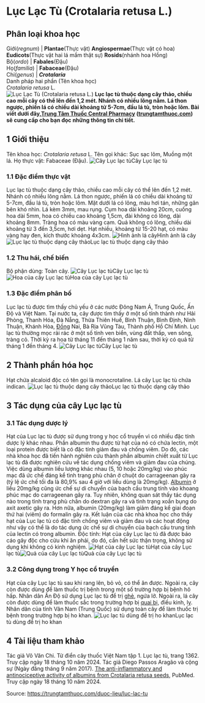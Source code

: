# Lục Lạc Tù (Crotalaria retusa L.)

Phân loại khoa học  
---  
Giới(_regnum_) |  **Plantae**(Thực vật) **Angiospermae**(Thực vật có hoa) **Eudicots**(Thực vật hai lá mầm thật sự) **Rosids**(nhánh hoa Hồng)  
Bộ(_ordo_) | **Fabales**(Đậu)  
Họ(_familia_) | **Fabaceae**(Đậu)  
Chi(_genus_) | **_Crotalaria_**  
Danh pháp hai phần (Tên khoa học)  
_Crotalaria retusa_ L.  
![Lục Lạc Tù \(Crotalaria retusa L.\)](https://trungtamthuoc.com/images/others/luc-lac-tu-6872.jpg)
**Lục lạc tù thuộc dạng cây thảo, chiều cao mỗi cây có thể lên đến 1,2 mét. Nhánh có nhiều lông nằm. Lá thon ngược, phiến lá có chiều dài khoảng từ 5-7cm, đầu lá tù, tròn hoặc lõm. Bài viết dưới đây,[Trung Tâm Thuốc Central Pharmacy](https://trungtamthuoc.com/ "Trung Tâm Thuốc Central Pharmacy") ([trungtamthuoc.com](https://trungtamthuoc.com/ "trungtamthuoc.com")) sẽ cung cấp cho bạn đọc những thông tin chi tiết.**
##  1 Giới thiệu
Tên khoa học: _Crotalaria retusa_ L.
Tên gọi khác: Sục sạc lõm, Muồng một lá.
Họ thực vật: Fabaceae (Đậu).
![Cây Lục lạc tù](https://trungtamthuoc.com/images/item/luc-lac-tu-0.jpg)Cây Lục lạc tù
### 1.1 Đặc điểm thực vật
Lục lạc tù thuộc dạng cây thảo, chiều cao mỗi cây có thể lên đến 1,2 mét. Nhánh có nhiều lông nằm.
Lá thon ngược, phiến lá có chiều dài khoảng từ 5-7cm, đầu lá tù, tròn hoặc lõm. Mặt dưới lá có lông, màu hơi tán, những gân bên khó nhìn. Lá kèm 3mm, mau rụng.
Cụm hoa dài khoảng 20cm, cuống hoa dài 5mm, hoa có chiều cao khoảng 1,5cm, đài không có lông, dài khoảng 8mm. Tràng hoa có màu vàng cam.
Quả không có lông, chiều dài khoảng từ 3 đến 3,5cm, hơi dẹt.
Hạt nhiều, khoảng từ 15-20 hạt, có màu vàng hay đen, kích thước khoảng 4x3cm.
![Hình ảnh lá cây](https://trungtamthuoc.com/images/item/luc-lac-tu-7.jpg)Hình ảnh lá cây![Lục lạc tù thuộc dạng cây thảo](https://trungtamthuoc.com/images/item/luc-lac-tu-1.jpg)Lục lạc tù thuộc dạng cây thảo
### 1.2 Thu hái, chế biến
Bộ phận dùng: Toàn cây.
![Cây Lục lạc tù](https://trungtamthuoc.com/images/item/luc-lac-tu-8.jpg)Cây Lục lạc tù![Hoa của cây Lục lạc tù](https://trungtamthuoc.com/images/item/luc-lac-tu-2.jpg)Hoa của cây Lục lạc tù
### 1.3 Đặc điểm phân bố
Lục lạc tù được tìm thấy chủ yếu ở các nước Đông Nam Á, Trung Quốc, Ấn Độ và Việt Nam.
Tại nước ta, cây được tìm thấy ở một số tỉnh thành như Hải Phòng, Thanh Hóa, Đà Nẵng, Thừa Thiên Huế, Bình Thuận, Bình Định, Ninh Thuận, Khánh Hòa, [Đồng](https://trungtamthuoc.com/hoat-chat/dong "Đồng") Nai, Bà Rịa Vũng Tàu, Thành phố Hồ Chí Minh.
Lục lạc tù thường mọc rải rác ở một số tỉnh ven biển, vùng đất thấp, ven sông, tràng cỏ.
Thời kỳ ra hoa từ tháng 11 đến tháng 1 năm sau, thời kỳ có quả từ tháng 1 đến tháng 4.
![Cây Lục lạc tù](https://trungtamthuoc.com/images/item/luc-lac-tu-3.jpg)Cây Lục lạc tù
##  2 Thành phần hóa học
Hạt chứa alcaloid độc có tên gọi là monocrotaline.
Lá cây Lục lạc tù chứa indican.
![Lục lạc tù thuộc dạng cây thảo](https://trungtamthuoc.com/images/item/luc-lac-tu-4.jpg)Lục lạc tù thuộc dạng cây thảo
##  3 Tác dụng của cây Lục lạc tù
### 3.1 Tác dụng dược lý
Hạt của Lục lạc tù được sử dụng trong y học cổ truyền vì có nhiều đặc tính dược lý khác nhau.
Phần albumin thu được từ hạt của nó có chứa lectin, một loại protein được biết là có đặc tính giảm đau và chống viêm. Do đó, các nhà khoa học đã tiến hành nghiên cứu thành phần albumin chiết xuất từ ​​Lục lạc tù đã được nghiên cứu về tác dụng chống viêm và giảm đau của chúng. Việc dùng albumin liều lượng khác nhau (5, 10 hoặc 20mg/kg) vào phúc mạc đã ức chế đáng kể tình trạng phù chân ở chuột do carrageenan gây ra (tỷ lệ ức chế tối đa là 80,9% sau 4 giờ với liều dùng là 20mg/kg).
[Albumin](https://trungtamthuoc.com/hoat-chat/albumin "Albumin") ở liều 20mg/kg cũng ức chế sự di chuyển của bạch cầu trung tính vào khoang phúc mạc do carrageenan gây ra. Tuy nhiên, không quan sát thấy tác dụng nào trong tình trạng phù chân do dextran gây ra và tình trạng xoắn bụng do axit axetic gây ra. Hơn nữa, albumin (20mg/kg) làm giảm đáng kể giai đoạn thứ hai (viêm) do formalin gây ra. Kết luận của các nhà khoa học cho thấy hạt của Lục lạc tù có đặc tính chống viêm và giảm đau và các hoạt động như vậy có thể là do tác dụng ức chế sự di chuyển của bạch cầu trung tính của lectin có trong albumin.
Độc tính: Hạt của cây Lục lạc tù đã được báo cáo gây độc cho cừu khi ăn phải, do đó, cần hết sức thận trọng, không sử dụng khi không có kinh nghiệm.
![Hạt của cây Lục lạc tù](https://trungtamthuoc.com/images/item/luc-lac-tu-9.jpg)Hạt của cây Lục lạc tù![Quả của cây Lục lạc tù](https://trungtamthuoc.com/images/item/luc-lac-tu-5.jpg)Quả của cây Lục lạc tù
### 3.2 Công dụng trong Y học cổ truyền
Hạt của cây Lục lạc tù sau khi rang lên, bỏ vỏ, có thể ăn được. Ngoài ra, cây còn được dùng để làm thuốc trị bệnh trong một số trường hợp bị bệnh hô hấp.
Nhân dân Ấn Độ sử dụng Lục lạc tù để trị [ghẻ](https://trungtamthuoc.com/bai-viet/benh-ghe "ghẻ"), ngứa lở. Ngoài ra, lá cây còn được dùng để làm thuốc sắc trong trường hợp bị [quai bị](https://trungtamthuoc.com/bai-viet/benh-quai-bi "quai bị"), điều kinh, lỵ.
Nhân dân của tỉnh Vân Nam (Trung Quốc) sử dụng toàn cây để làm thuốc trị bệnh trong trường hợp bị ho khan.
![Lục lạc tù dùng để trị ho khan](https://trungtamthuoc.com/images/item/luc-lac-tu-6.jpg)Lục lạc tù dùng để trị ho khan
##  4 Tài liệu tham khảo
Tác giả Võ Văn Chi. Từ điển cây thuốc Việt Nam tập 1. Lục lạc tù, trang 1362. Truy cập ngày 18 tháng 10 năm 2024.
Tác giả Diego Passos Aragão và cộng sự (Ngày đăng tháng 9 năm 2017). [The anti-inflammatory and antinociceptive activity of albumins from Crotalaria retusa seeds](https://pubmed.ncbi.nlm.nih.gov/28686967/), PubMed. Truy cập ngày 18 tháng 10 năm 2024.


Source: https://trungtamthuoc.com/duoc-lieu/luc-lac-tu